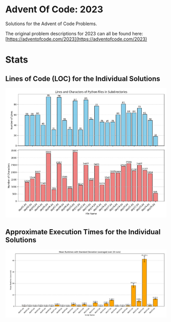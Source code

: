 
# Advent Of Code: 2023
Solutions for the Advent of Code Problems.

The original problem descriptions for 2023 can all be found here:
[https://adventofcode.com/2023](https://adventofcode.com/2023)

# Stats
## Lines of Code (LOC) for the Individual Solutions
<img src="https://github.com/MarkusThill/AdventOfCode/blob/main/2023/png/loc.png" width="900">

## Approximate Execution Times for the Individual Solutions
<img src="https://github.com/MarkusThill/AdventOfCode/blob/main/2023/png/exc.png" width="900">
